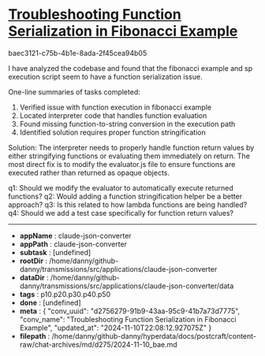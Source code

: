 # [Troubleshooting Function Serialization in Fibonacci Example](https://claude.ai/chat/d2756279-91b9-43aa-95c9-41b7a73d7775)

baec3121-c75b-4b1e-8ada-2f45cea94b05

 I have analyzed the codebase and found that the fibonacci example and sp execution script seem to have a function serialization issue.

One-line summaries of tasks completed:
1. Verified issue with function execution in fibonacci example
2. Located interpreter code that handles function evaluation
3. Found missing function-to-string conversion in the execution path
4. Identified solution requires proper function stringification

Solution: The interpreter needs to properly handle function return values by either stringifying functions or evaluating them immediately on return. The most direct fix is to modify the evaluator.js file to ensure functions are executed rather than returned as opaque objects.

q1: Should we modify the evaluator to automatically execute returned functions?
q2: Would adding a function stringification helper be a better approach? 
q3: Is this related to how lambda functions are being handled?
q4: Should we add a test case specifically for function return values?

---

* **appName** : claude-json-converter
* **appPath** : claude-json-converter
* **subtask** : [undefined]
* **rootDir** : /home/danny/github-danny/transmissions/src/applications/claude-json-converter
* **dataDir** : /home/danny/github-danny/transmissions/src/applications/claude-json-converter/data
* **tags** : p10.p20.p30.p40.p50
* **done** : [undefined]
* **meta** : {
  "conv_uuid": "d2756279-91b9-43aa-95c9-41b7a73d7775",
  "conv_name": "Troubleshooting Function Serialization in Fibonacci Example",
  "updated_at": "2024-11-10T22:08:12.927075Z"
}
* **filepath** : /home/danny/github-danny/hyperdata/docs/postcraft/content-raw/chat-archives/md/d275/2024-11-10_bae.md